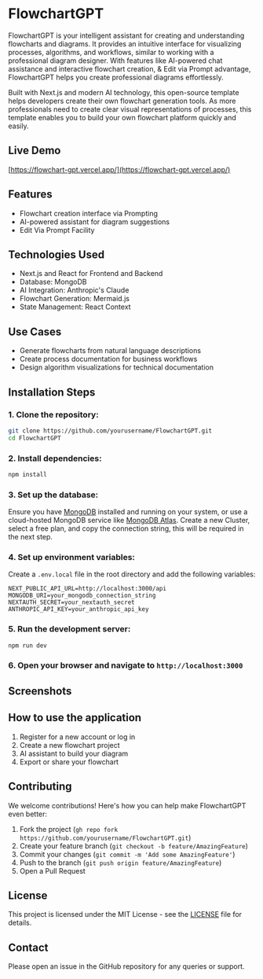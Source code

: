 # FlowchartGPT

FlowchartGPT is your intelligent assistant for creating and understanding flowcharts and diagrams. It provides an intuitive interface for visualizing processes, algorithms, and workflows, similar to working with a professional diagram designer. With features like AI-powered chat assistance and interactive flowchart creation, & Edit via Prompt advantage, FlowchartGPT helps you create professional diagrams effortlessly.

Built with Next.js and modern AI technology, this open-source template helps developers create their own flowchart generation tools. As more professionals need to create clear visual representations of processes, this template enables you to build your own flowchart platform quickly and easily.

## Live Demo

[https://flowchart-gpt.vercel.app/](https://flowchart-gpt.vercel.app/)

## Features

- Flowchart creation interface via Prompting
- AI-powered assistant for diagram suggestions
- Edit Via Prompt Facility

## Technologies Used

- Next.js and React for Frontend and Backend
- Database: MongoDB
- AI Integration: Anthropic's Claude
- Flowchart Generation: Mermaid.js
- State Management: React Context

## Use Cases

- Generate flowcharts from natural language descriptions
- Create process documentation for business workflows
- Design algorithm visualizations for technical documentation

## Installation Steps

### 1. Clone the repository:
```bash
git clone https://github.com/yourusername/FlowchartGPT.git
cd FlowchartGPT
```

### 2. Install dependencies:
```bash
npm install
```

### 3. Set up the database:
Ensure you have [MongoDB](https://www.mongodb.com/) installed and running on your system, or use a cloud-hosted MongoDB service like [MongoDB Atlas](https://www.mongodb.com/products/platform/atlas-database). Create a new Cluster, select a free plan, and copy the connection string, this will be required in the next step.

### 4. Set up environment variables:
Create a `.env.local` file in the root directory and add the following variables:
```
NEXT_PUBLIC_API_URL=http://localhost:3000/api
MONGODB_URI=your_mongodb_connection_string
NEXTAUTH_SECRET=your_nextauth_secret
ANTHROPIC_API_KEY=your_anthropic_api_key
```

### 5. Run the development server:
```bash
npm run dev
```

### 6. Open your browser and navigate to `http://localhost:3000`

## Screenshots



## How to use the application

1. Register for a new account or log in
2. Create a new flowchart project
3. AI assistant to build your diagram
4. Export or share your flowchart

## Contributing

We welcome contributions! Here's how you can help make FlowchartGPT even better:

1. Fork the project (`gh repo fork https://github.com/yourusername/FlowchartGPT.git`)
2. Create your feature branch (`git checkout -b feature/AmazingFeature`)
3. Commit your changes (`git commit -m 'Add some AmazingFeature'`)
4. Push to the branch (`git push origin feature/AmazingFeature`)
5. Open a Pull Request

## License

This project is licensed under the MIT License - see the [LICENSE](LICENSE) file for details.

## Contact

Please open an issue in the GitHub repository for any queries or support.
